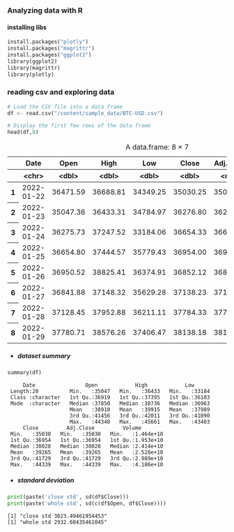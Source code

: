### Analyzing data with R

#### installing libs


```python
install.packages("plotly")
install.packages("magrittr")
install.packages("ggplot2")
library(ggplot2)
library(magrittr)
library(plotly)
```

### reading csv and exploring data


```python
# Load the CSV file into a data frame
df <- read.csv("/content/sample_data/BTC-USD.csv")

# Display the first few rows of the data frame
head(df,8)
```


<table class="dataframe">
<caption>A data.frame: 8 × 7</caption>
<thead>
	<tr><th></th><th scope=col>Date</th><th scope=col>Open</th><th scope=col>High</th><th scope=col>Low</th><th scope=col>Close</th><th scope=col>Adj.Close</th><th scope=col>Volume</th></tr>
	<tr><th></th><th scope=col>&lt;chr&gt;</th><th scope=col>&lt;dbl&gt;</th><th scope=col>&lt;dbl&gt;</th><th scope=col>&lt;dbl&gt;</th><th scope=col>&lt;dbl&gt;</th><th scope=col>&lt;dbl&gt;</th><th scope=col>&lt;dbl&gt;</th></tr>
</thead>
<tbody>
	<tr><th scope=row>1</th><td>2022-01-22</td><td>36471.59</td><td>36688.81</td><td>34349.25</td><td>35030.25</td><td>35030.25</td><td>39714385405</td></tr>
	<tr><th scope=row>2</th><td>2022-01-23</td><td>35047.36</td><td>36433.31</td><td>34784.97</td><td>36276.80</td><td>36276.80</td><td>26017975951</td></tr>
	<tr><th scope=row>3</th><td>2022-01-24</td><td>36275.73</td><td>37247.52</td><td>33184.06</td><td>36654.33</td><td>36654.33</td><td>41856658597</td></tr>
	<tr><th scope=row>4</th><td>2022-01-25</td><td>36654.80</td><td>37444.57</td><td>35779.43</td><td>36954.00</td><td>36954.00</td><td>26428189594</td></tr>
	<tr><th scope=row>5</th><td>2022-01-26</td><td>36950.52</td><td>38825.41</td><td>36374.91</td><td>36852.12</td><td>36852.12</td><td>31324598034</td></tr>
	<tr><th scope=row>6</th><td>2022-01-27</td><td>36841.88</td><td>37148.32</td><td>35629.28</td><td>37138.23</td><td>37138.23</td><td>25041426629</td></tr>
	<tr><th scope=row>7</th><td>2022-01-28</td><td>37128.45</td><td>37952.88</td><td>36211.11</td><td>37784.33</td><td>37784.33</td><td>22238830523</td></tr>
	<tr><th scope=row>8</th><td>2022-01-29</td><td>37780.71</td><td>38576.26</td><td>37406.47</td><td>38138.18</td><td>38138.18</td><td>17194183075</td></tr>
</tbody>
</table>



- ##### dataset summary


```python
summary(df)
```


         Date                Open            High            Low       
     Length:20          Min.   :35047   Min.   :36433   Min.   :33184  
     Class :character   1st Qu.:36919   1st Qu.:37395   1st Qu.:36103  
     Mode  :character   Median :37850   Median :38736   Median :36963  
                        Mean   :38910   Mean   :39915   Mean   :37989  
                        3rd Qu.:41456   3rd Qu.:42011   3rd Qu.:41090  
                        Max.   :44348   Max.   :45661   Max.   :43403  
         Close         Adj.Close         Volume         
     Min.   :35030   Min.   :35030   Min.   :1.464e+10  
     1st Qu.:36954   1st Qu.:36954   1st Qu.:1.953e+10  
     Median :38028   Median :38028   Median :2.414e+10  
     Mean   :39265   Mean   :39265   Mean   :2.528e+10  
     3rd Qu.:41729   3rd Qu.:41729   3rd Qu.:2.989e+10  
     Max.   :44339   Max.   :44339   Max.   :4.186e+10  


- ##### standard deviation


```python
print(paste('close std', sd(df$Close)))
print(paste('whole std', sd(c(df$Open, df$Close))))
```

    [1] "close std 3023.49461954453"
    [1] "whole std 2932.60435461045"

